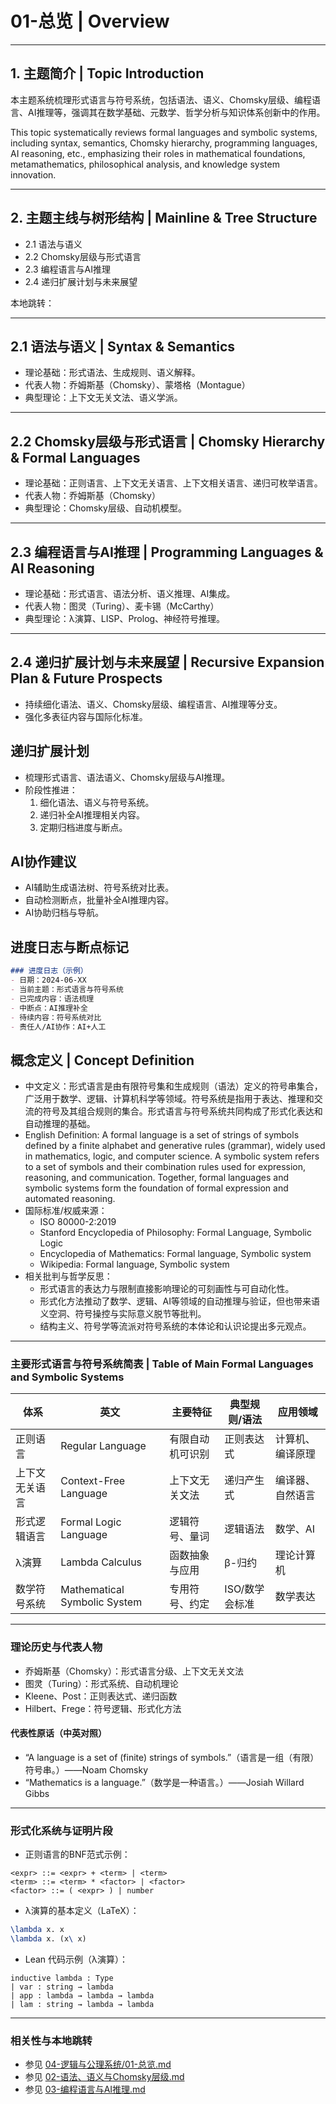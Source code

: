 # 01-总览 | Overview

---

## 1. 主题简介 | Topic Introduction

本主题系统梳理形式语言与符号系统，包括语法、语义、Chomsky层级、编程语言、AI推理等，强调其在数学基础、元数学、哲学分析与知识体系创新中的作用。

This topic systematically reviews formal languages and symbolic systems, including syntax, semantics, Chomsky hierarchy, programming languages, AI reasoning, etc., emphasizing their roles in mathematical foundations, metamathematics, philosophical analysis, and knowledge system innovation.

---

## 2. 主题主线与树形结构 | Mainline & Tree Structure

- 2.1 语法与语义
- 2.2 Chomsky层级与形式语言
- 2.3 编程语言与AI推理
- 2.4 递归扩展计划与未来展望

本地跳转：

---

## 2.1 语法与语义 | Syntax & Semantics

- 理论基础：形式语法、生成规则、语义解释。
- 代表人物：乔姆斯基（Chomsky）、蒙塔格（Montague）
- 典型理论：上下文无关文法、语义学派。

---

## 2.2 Chomsky层级与形式语言 | Chomsky Hierarchy & Formal Languages

- 理论基础：正则语言、上下文无关语言、上下文相关语言、递归可枚举语言。
- 代表人物：乔姆斯基（Chomsky）
- 典型理论：Chomsky层级、自动机模型。

---

## 2.3 编程语言与AI推理 | Programming Languages & AI Reasoning

- 理论基础：形式语言、语法分析、语义推理、AI集成。
- 代表人物：图灵（Turing）、麦卡锡（McCarthy）
- 典型理论：λ演算、LISP、Prolog、神经符号推理。

---

## 2.4 递归扩展计划与未来展望 | Recursive Expansion Plan & Future Prospects

- 持续细化语法、语义、Chomsky层级、编程语言、AI推理等分支。
- 强化多表征内容与国际化标准。

## 递归扩展计划

- 梳理形式语言、语法语义、Chomsky层级与AI推理。
- 阶段性推进：
  1. 细化语法、语义与符号系统。
  2. 递归补全AI推理相关内容。
  3. 定期归档进度与断点。

## AI协作建议

- AI辅助生成语法树、符号系统对比表。
- 自动检测断点，批量补全AI推理内容。
- AI协助归档与导航。

## 进度日志与断点标记

```markdown
### 进度日志（示例）
- 日期：2024-06-XX
- 当前主题：形式语言与符号系统
- 已完成内容：语法梳理
- 中断点：AI推理补全
- 待续内容：符号系统对比
- 责任人/AI协作：AI+人工
```
<!-- 中断点：语法/AI推理/符号系统对比 -->

## 概念定义 | Concept Definition

- 中文定义：形式语言是由有限符号集和生成规则（语法）定义的符号串集合，广泛用于数学、逻辑、计算机科学等领域。符号系统是指用于表达、推理和交流的符号及其组合规则的集合。形式语言与符号系统共同构成了形式化表达和自动推理的基础。
- English Definition: A formal language is a set of strings of symbols defined by a finite alphabet and generative rules (grammar), widely used in mathematics, logic, and computer science. A symbolic system refers to a set of symbols and their combination rules used for expression, reasoning, and communication. Together, formal languages and symbolic systems form the foundation of formal expression and automated reasoning.
- 国际标准/权威来源：
  - ISO 80000-2:2019
  - Stanford Encyclopedia of Philosophy: Formal Language, Symbolic Logic
  - Encyclopedia of Mathematics: Formal language, Symbolic system
  - Wikipedia: Formal language, Symbolic system
- 相关批判与哲学反思：
  - 形式语言的表达力与限制直接影响理论的可刻画性与可自动化性。
  - 形式化方法推动了数学、逻辑、AI等领域的自动推理与验证，但也带来语义空洞、符号操控与实际意义脱节等批判。
  - 结构主义、符号学等流派对符号系统的本体论和认识论提出多元观点。

---

### 主要形式语言与符号系统简表 | Table of Main Formal Languages and Symbolic Systems

| 体系 | 英文 | 主要特征 | 典型规则/语法 | 应用领域 |
|---|---|---|---|---|
| 正则语言 | Regular Language | 有限自动机可识别 | 正则表达式 | 计算机、编译原理 |
| 上下文无关语言 | Context-Free Language | 上下文无关文法 | 递归产生式 | 编译器、自然语言 |
| 形式逻辑语言 | Formal Logic Language | 逻辑符号、量词 | 逻辑语法 | 数学、AI |
| λ演算 | Lambda Calculus | 函数抽象与应用 | β-归约 | 理论计算机 |
| 数学符号系统 | Mathematical Symbolic System | 专用符号、约定 | ISO/数学会标准 | 数学表达 |

---

### 理论历史与代表人物

- 乔姆斯基（Chomsky）：形式语言分级、上下文无关文法
- 图灵（Turing）：形式系统、自动机理论
- Kleene、Post：正则表达式、递归函数
- Hilbert、Frege：符号逻辑、形式化方法

#### 代表性原话（中英对照）

- “A language is a set of (finite) strings of symbols.”（语言是一组（有限）符号串。）——Noam Chomsky
- “Mathematics is a language.”（数学是一种语言。）——Josiah Willard Gibbs

---

### 形式化系统与证明片段

- 正则语言的BNF范式示例：

```text
<expr> ::= <expr> + <term> | <term>
<term> ::= <term> * <factor> | <factor>
<factor> ::= ( <expr> ) | number
```

- λ演算的基本定义（LaTeX）：

```latex
\lambda x. x
\lambda x. (x\ x)
```

- Lean 代码示例（λ演算）：

```lean
inductive lambda : Type
| var : string → lambda
| app : lambda → lambda → lambda
| lam : string → lambda → lambda
```

---

### 相关性与本地跳转

- 参见 [04-逻辑与公理系统/01-总览.md](../04-逻辑与公理系统/01-总览.md)
- 参见 [02-语法、语义与Chomsky层级.md](./02-语法、语义与Chomsky层级.md)
- 参见 [03-编程语言与AI推理.md](./03-编程语言与AI推理.md)
